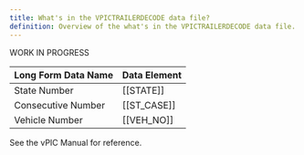 ```yaml
---
title: What's in the VPICTRAILERDECODE data file?
definition: Overview of the what's in the VPICTRAILERDECODE data file.
---
```

WORK IN PROGRESS

| Long Form Data Name | Data Element |
| ------------------- | ------------ |
| State Number        | [[STATE]]    |
| Consecutive Number  | [[ST_CASE]]  |
| Vehicle Number      | [[VEH_NO]]   |
See the vPIC Manual for reference.